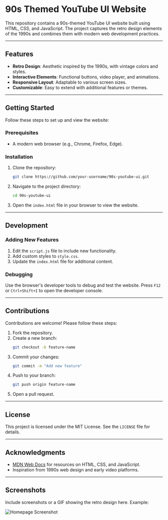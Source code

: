 ﻿# 90s Themed YouTube UI Website

This repository contains a 90s-themed YouTube UI website built using HTML, CSS, and JavaScript. The project captures the retro design elements of the 1990s and combines them with modern web development practices.

---

## Features

- **Retro Design**: Aesthetic inspired by the 1990s, with vintage colors and styles.
- **Interactive Elements**: Functional buttons, video player, and animations.
- **Responsive Layout**: Adaptable to various screen sizes.
- **Customizable**: Easy to extend with additional features or themes.

---

## Getting Started

Follow these steps to set up and view the website:

### Prerequisites

- A modern web browser (e.g., Chrome, Firefox, Edge).

### Installation

1. Clone the repository:
   ```bash
   git clone https://github.com/your-username/90s-youtube-ui.git
   ```

2. Navigate to the project directory:
   ```bash
   cd 90s-youtube-ui
   ```

3. Open the `index.html` file in your browser to view the website.

---
 

## Development

### Adding New Features

1. Edit the `script.js` file to include new functionality.
2. Add custom styles to `style.css`.
3. Update the `index.html` file for additional content.

### Debugging

Use the browser's developer tools to debug and test the website. Press `F12` or `Ctrl+Shift+I` to open the developer console.

---

## Contributions

Contributions are welcome! Please follow these steps:

1. Fork the repository.
2. Create a new branch:
   ```bash
   git checkout -b feature-name
   ```
3. Commit your changes:
   ```bash
   git commit -m "Add new feature"
   ```
4. Push to your branch:
   ```bash
   git push origin feature-name
   ```
5. Open a pull request.

---

## License

This project is licensed under the MIT License. See the `LICENSE` file for details.

---

## Acknowledgments

- [MDN Web Docs](https://developer.mozilla.org/en-US/) for resources on HTML, CSS, and JavaScript.
- Inspiration from 1990s web design and early video platforms.

---

## Screenshots

Include screenshots or a GIF showing the retro design here. Example:

![Homepage Screenshot](https://cloud-grhkyakjd-hack-club-bot.vercel.app/0image.png)
